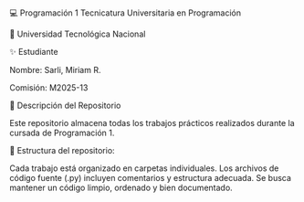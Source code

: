 💻 Programación 1
Tecnicatura Universitaria en Programación

📍 Universidad Tecnológica Nacional

✨ Estudiante

Nombre: Sarli, Miriam R.

Comisión: M2025-13 

📂 Descripción del Repositorio

Este repositorio almacena todas los trabajos prácticos realizados durante la cursada de Programación 1.

📌 Estructura del repositorio:

Cada trabajo está organizado en carpetas individuales.
Los archivos de código fuente (.py) incluyen comentarios y estructura adecuada.
Se busca mantener un código limpio, ordenado y bien documentado.

